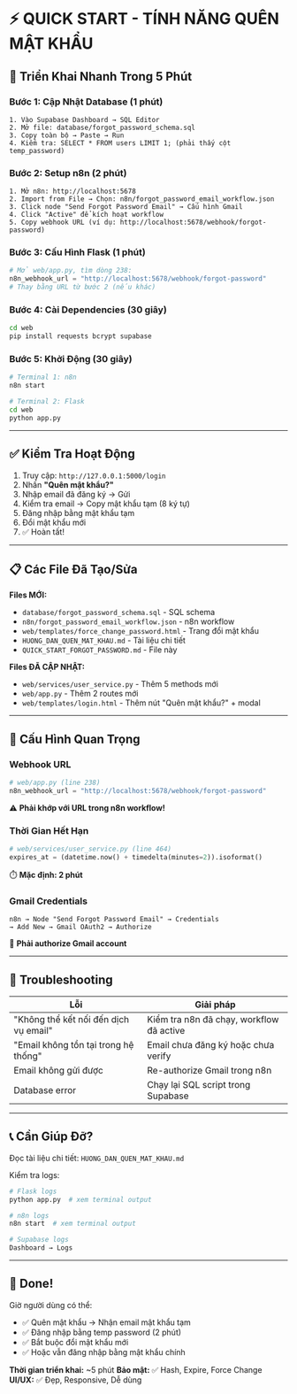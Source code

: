 # ⚡ QUICK START - TÍNH NĂNG QUÊN MẬT KHẨU

## 🎯 Triển Khai Nhanh Trong 5 Phút

### Bước 1: Cập Nhật Database (1 phút)
```
1. Vào Supabase Dashboard → SQL Editor
2. Mở file: database/forgot_password_schema.sql
3. Copy toàn bộ → Paste → Run
4. Kiểm tra: SELECT * FROM users LIMIT 1; (phải thấy cột temp_password)
```

### Bước 2: Setup n8n (2 phút)
```
1. Mở n8n: http://localhost:5678
2. Import from File → Chọn: n8n/forgot_password_email_workflow.json
3. Click node "Send Forgot Password Email" → Cấu hình Gmail
4. Click "Active" để kích hoạt workflow
5. Copy webhook URL (ví dụ: http://localhost:5678/webhook/forgot-password)
```

### Bước 3: Cấu Hình Flask (1 phút)
```python
# Mở web/app.py, tìm dòng 238:
n8n_webhook_url = "http://localhost:5678/webhook/forgot-password"
# Thay bằng URL từ bước 2 (nếu khác)
```

### Bước 4: Cài Dependencies (30 giây)
```bash
cd web
pip install requests bcrypt supabase
```

### Bước 5: Khởi Động (30 giây)
```bash
# Terminal 1: n8n
n8n start

# Terminal 2: Flask
cd web
python app.py
```

---

## ✅ Kiểm Tra Hoạt Động

1. Truy cập: `http://127.0.0.1:5000/login`
2. Nhấn **"Quên mật khẩu?"**
3. Nhập email đã đăng ký → Gửi
4. Kiểm tra email → Copy mật khẩu tạm (8 ký tự)
5. Đăng nhập bằng mật khẩu tạm
6. Đổi mật khẩu mới
7. ✅ Hoàn tất!

---

## 📋 Các File Đã Tạo/Sửa

**Files MỚI:**
- `database/forgot_password_schema.sql` - SQL schema
- `n8n/forgot_password_email_workflow.json` - n8n workflow
- `web/templates/force_change_password.html` - Trang đổi mật khẩu
- `HUONG_DAN_QUEN_MAT_KHAU.md` - Tài liệu chi tiết
- `QUICK_START_FORGOT_PASSWORD.md` - File này

**Files ĐÃ CẬP NHẬT:**
- `web/services/user_service.py` - Thêm 5 methods mới
- `web/app.py` - Thêm 2 routes mới
- `web/templates/login.html` - Thêm nút "Quên mật khẩu?" + modal

---

## 🔧 Cấu Hình Quan Trọng

### Webhook URL
```python
# web/app.py (line 238)
n8n_webhook_url = "http://localhost:5678/webhook/forgot-password"
```
⚠️ **Phải khớp với URL trong n8n workflow!**

### Thời Gian Hết Hạn
```python
# web/services/user_service.py (line 464)
expires_at = (datetime.now() + timedelta(minutes=2)).isoformat()
```
⏱️ **Mặc định: 2 phút**

### Gmail Credentials
```
n8n → Node "Send Forgot Password Email" → Credentials
→ Add New → Gmail OAuth2 → Authorize
```
📧 **Phải authorize Gmail account**

---

## 🐛 Troubleshooting

| Lỗi | Giải pháp |
|-----|-----------|
| "Không thể kết nối đến dịch vụ email" | Kiểm tra n8n đã chạy, workflow đã active |
| "Email không tồn tại trong hệ thống" | Email chưa đăng ký hoặc chưa verify |
| Email không gửi được | Re-authorize Gmail trong n8n |
| Database error | Chạy lại SQL script trong Supabase |

---

## 📞 Cần Giúp Đỡ?

Đọc tài liệu chi tiết: `HUONG_DAN_QUEN_MAT_KHAU.md`

Kiểm tra logs:
```bash
# Flask logs
python app.py  # xem terminal output

# n8n logs
n8n start  # xem terminal output

# Supabase logs
Dashboard → Logs
```

---

## 🎉 Done!

Giờ người dùng có thể:
- ✅ Quên mật khẩu → Nhận email mật khẩu tạm
- ✅ Đăng nhập bằng temp password (2 phút)
- ✅ Bắt buộc đổi mật khẩu mới
- ✅ Hoặc vẫn đăng nhập bằng mật khẩu chính

**Thời gian triển khai:** ~5 phút
**Bảo mật:** ✅ Hash, Expire, Force Change
**UI/UX:** ✅ Đẹp, Responsive, Dễ dùng
